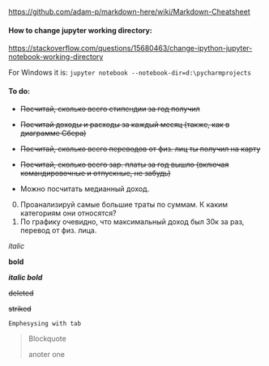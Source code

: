 https://github.com/adam-p/markdown-here/wiki/Markdown-Cheatsheet
#### How to change jupyter working directory:
https://stackoverflow.com/questions/15680463/change-ipython-jupyter-notebook-working-directory

For Windows it is: `jupyter notebook --notebook-dir=d:\pycharmprojects`

#### To do:

* ~~Посчитай, сколько всего стипендии за год получил~~

* ~~Посчитай доходы и расходы за каждый месяц (также, как в диаграмме Сбера)~~

* ~~Посчитай, сколько всего переводов от физ. лиц ты получил на карту~~
* ~~Посчитай, сколько всего зар. платы за год вышло (включая командировочные и отпускные, не забудь)~~
* Можно посчитать медианный доход.

0. Проанализируй самые большие траты по суммам. К каким категориям они относятся?
0. По графику очевидно, что максимальный доход был 30к за раз, перевод от физ. лица.

*italic*

**bold**

***italic bold***


<del>deleted</del>

~~striked~~

    Emphesysing with tab

> Blockquote
>
> anoter one

